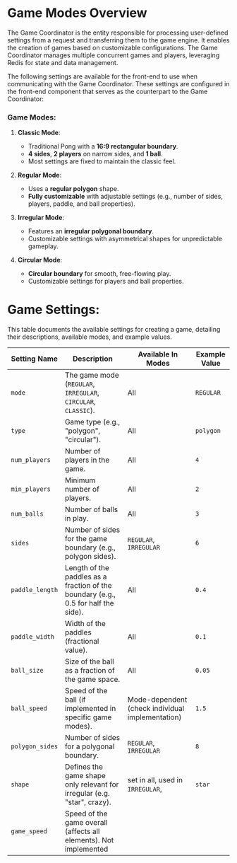 # Game Modes Overview

The Game Coordinator is the entity responsible for processing user-defined settings from a request and transferring them to the game engine. It enables the creation of games based on customizable configurations. The Game Coordinator manages multiple concurrent games and players, leveraging Redis for state and data management.

The following settings are available for the front-end to use when communicating with the Game Coordinator. These settings are configured in the front-end component that serves as the counterpart to the Game Coordinator:

### Game Modes:

1. **Classic Mode**:  
   - Traditional Pong with a **16:9 rectangular boundary**.  
   - **4 sides**, **2 players** on narrow sides, and **1 ball**.  
   - Most settings are fixed to maintain the classic feel.

2. **Regular Mode**:  
   - Uses a **regular polygon** shape.  
   - **Fully customizable** with adjustable settings (e.g., number of sides, players, paddle, and ball properties).

3. **Irregular Mode**:  
   - Features an **irregular polygonal boundary**.  
   - Customizable settings with asymmetrical shapes for unpredictable gameplay.

4. **Circular Mode**:  
   - **Circular boundary** for smooth, free-flowing play.  
   - Customizable settings for players and ball properties.

# Game Settings:

This table documents the available settings for creating a game, detailing their descriptions, available modes, and example values.

| **Setting Name**      | **Description**                                                                 | **Available In Modes**                                 | **Example Value**          |
|------------------------|---------------------------------------------------------------------------------|-------------------------------------------------------|----------------------------|
| `mode`                | The game mode (`REGULAR`, `IRREGULAR`, `CIRCULAR`, `CLASSIC`).                 | All                                                  | `REGULAR`                 |
| `type`                | Game type (e.g., "polygon", "circular").                                        | All                                                  | `polygon`                 |
| `num_players`         | Number of players in the game.                                                  | All                                                  | `4`                       |
| `min_players`         | Minimum number of players.                                                     | All                                                  | `2`                       |
| `num_balls`           | Number of balls in play.                                                       | All                                                  | `3`                       |
| `sides`               | Number of sides for the game boundary (e.g., polygon sides).                   | `REGULAR`, `IRREGULAR`                               | `6`                       |
| `paddle_length`       | Length of the paddles as a fraction of the boundary (e.g., 0.5 for half the side). | All                                                  | `0.4`                     |
| `paddle_width`        | Width of the paddles (fractional value).                                        | All                                                  | `0.1`                     |
| `ball_size`           | Size of the ball as a fraction of the game space.                               | All                                                  | `0.05`                    |
| `ball_speed`          | Speed of the ball (if implemented in specific game modes).                      | Mode-dependent (check individual implementation)     | `1.5`                     |
| `polygon_sides`       | Number of sides for a polygonal boundary.                                       | `REGULAR`, `IRREGULAR`                               | `8`                       |
| `shape`               | Defines the game shape only relevant for irregular (e.g. "star", crazy).                 	| set in all, used in `IRREGULAR`,                   | `star`                  |
| `game_speed`          | Speed of the game overall (affects all elements). Not implemented  
